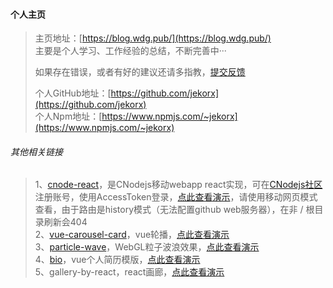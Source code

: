 #### 个人主页

> 主页地址：[https://blog.wdg.pub/](https://blog.wdg.pub/)  
> 主要是个人学习、工作经验的总结，不断完善中···  
>   
> 如果存在错误，或者有好的建议还请多指教，[提交反馈](https://github.com/jekorx/website/issues/new)  
>   
> 个人GitHub地址：[https://github.com/jekorx](https://github.com/jekorx)  
> 个人Npm地址：[https://www.npmjs.com/~jekorx](https://www.npmjs.com/~jekorx)  

###### 其他相关链接

> 1、[cnode-react](https://github.com/jekorx/cnode-react)，是CNodejs移动webapp react实现，可在[CNodejs社区](https://cnodejs.org)注册账号，使用AccessToken登录，[点此查看演示](https://jekorx.github.io/cnode-react)，请使用移动网页模式查看，由于路由是history模式（无法配置github web服务器），在非 / 根目录刷新会404  
> 2、[vue-carousel-card](https://github.com/jekorx/vue-carousel-card)，vue轮播，[点此查看演示](https://jekorx.github.io/vue-carousel-card/)  
> 3、[particle-wave](https://github.com/jekorx/particle-wave)，WebGL粒子波浪效果，[点此查看演示](https://jekorx.github.io/particle-wave/)  
> 4、[bio](https://github.com/jekorx/bio)，vue个人简历模版，[点此查看演示](https://jekorx.github.io/bio/)  
> 5、gallery-by-react，react画廊，[点此查看演示](https://jekorx.github.io/gallery-by-react/)  